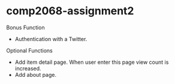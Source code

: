 # comp2068-assignment2
Bonus Function
 - Authentication with a Twitter.
 
Optional Functions
 - Add item detail page. When user enter this page view count is increased. 
 - Add about page.